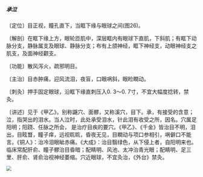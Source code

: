 ##### 承泣

〔定位〕目正视，瞳孔直下，当眶下缘与眼球之间(图26)。

〔解剖〕在眶下缘上方，眼轮匝肌中，深层眶内有眼球下直肌，下斜肌；有眶下动脉分支，静脉属支及眼球、静脉分支；布有上颌神经，眶下神经支，动眼神经支之肌支，及面神经颧支。

〔功能〕散风泻火，疏邪明目。

〔主治〕目赤肿痛，迎风流泪，夜盲，口眼㖞斜，眼睑瞤动。

〔刺灸〕押手固定眼球，沿眶下缘直刺压入0. 3〜0. 7寸，不宜大幅度捻转，禁灸。

〔讲述〕见于《甲乙》。别称鼷穴、面髎，又称溪穴，目下。承，有接受的含意；泣，指哭出的泪水。当人泣时，此处承受泪水，针此泪有收受之所，因名。穴属足阳明；阳跷、任脉之所会， 是治疗目疾的要穴。《甲乙》、《千金》皆治目不明，泪出，目眩瞀，瞳子痒，远视䀮䀮，昏夜无见，目瞤动与项口参相引，㖞僻口不能言。《铜人》：治冷泪眼眦赤痛。《大成》：治目翳绿色，从下侵上者，自阳明来也。临床常配肝俞、瞳子髎治目昏暗；配睛明、风池、太冲治青光眼；配睛明、足三里、肝俞、肾俞治视神经萎缩。穴近眼球，不宜灸治，《外台》禁灸。

<img src="./img/图26.jpg" style="zoom:80%;" />
